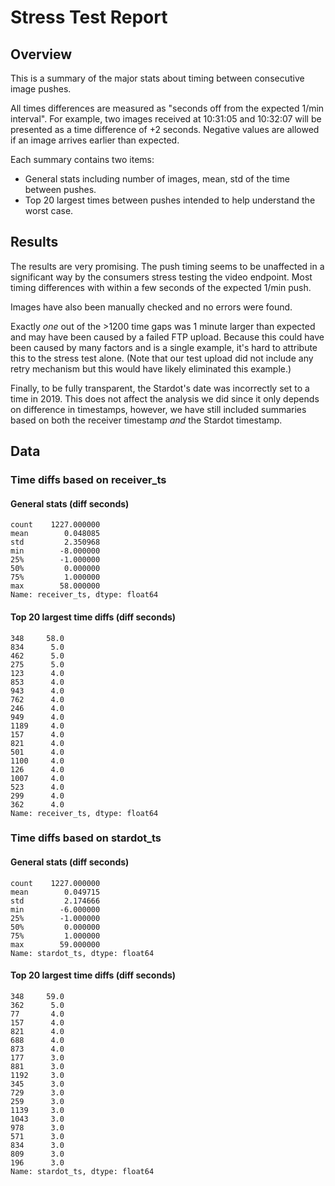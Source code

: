 # Stress Test Report

## Overview

This is a summary of the major stats about timing between consecutive image pushes.

All times differences are measured as "seconds off from the expected 1/min
interval". For example, two images received at 10:31:05 and 10:32:07 will
be presented as a time difference of +2 seconds. Negative values are allowed
if an image arrives earlier than expected.

Each summary contains two items:

* General stats including number of images, mean, std of the time between pushes.
* Top 20 largest times between pushes intended to help understand the worst case.

## Results

The results are very promising. The push timing seems to be unaffected in a
significant way by the consumers stress testing the video endpoint. Most timing
differences with within a few seconds of the expected 1/min push.

Images have also been manually checked and no errors were found.

Exactly _one_ out of the >1200 time gaps was 1 minute larger than expected and may have
been caused by a failed FTP upload. Because this could have been caused by many
factors and is a single example, it's hard to attribute this to the stress test
alone. (Note that our test upload did not include any retry mechanism but this
would have likely eliminated this example.)

Finally, to be fully transparent, the Stardot's date was incorrectly set to a time
in 2019. This does not affect the analysis we did since it only depends on difference
in timestamps, however, we have still included summaries based on both the receiver
timestamp _and_ the Stardot timestamp.

## Data


### Time diffs based on receiver_ts

#### General stats (diff seconds)
```
count    1227.000000
mean        0.048085
std         2.350968
min        -8.000000
25%        -1.000000
50%         0.000000
75%         1.000000
max        58.000000
Name: receiver_ts, dtype: float64
```

#### Top 20 largest time diffs (diff seconds)

```
348     58.0
834      5.0
462      5.0
275      5.0
123      4.0
853      4.0
943      4.0
762      4.0
246      4.0
949      4.0
1189     4.0
157      4.0
821      4.0
501      4.0
1100     4.0
126      4.0
1007     4.0
523      4.0
299      4.0
362      4.0
Name: receiver_ts, dtype: float64
```

### Time diffs based on stardot_ts

#### General stats (diff seconds)
```
count    1227.000000
mean        0.049715
std         2.174666
min        -6.000000
25%        -1.000000
50%         0.000000
75%         1.000000
max        59.000000
Name: stardot_ts, dtype: float64
```

#### Top 20 largest time diffs (diff seconds)

```
348     59.0
362      5.0
77       4.0
157      4.0
821      4.0
688      4.0
873      4.0
177      3.0
881      3.0
1192     3.0
345      3.0
729      3.0
259      3.0
1139     3.0
1043     3.0
978      3.0
571      3.0
834      3.0
809      3.0
196      3.0
Name: stardot_ts, dtype: float64
```


